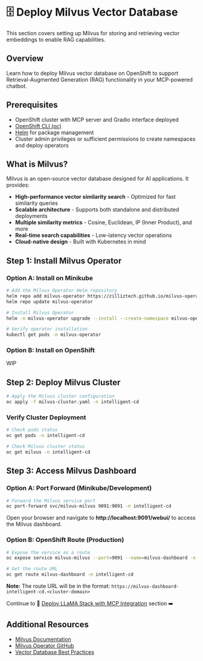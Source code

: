 # 🗄️ Deploy Milvus Vector Database

This section covers setting up Milvus for storing and retrieving vector embeddings to enable RAG capabilities.

## Overview

Learn how to deploy Milvus vector database on OpenShift to support Retrieval-Augmented Generation (RAG) functionality in your MCP-powered chatbot.

## Prerequisites

- OpenShift cluster with MCP server and Gradio interface deployed
- [OpenShift CLI (oc)](https://docs.openshift.com/container-platform/latest/cli_reference/openshift_cli/getting-started-cli.html)
- [Helm](https://helm.sh/docs/intro/install/) for package management
- Cluster admin privileges or sufficient permissions to create namespaces and deploy operators

## What is Milvus?

Milvus is an open-source vector database designed for AI applications. It provides:
- **High-performance vector similarity search** - Optimized for fast similarity queries
- **Scalable architecture** - Supports both standalone and distributed deployments
- **Multiple similarity metrics** - Cosine, Euclidean, IP (Inner Product), and more
- **Real-time search capabilities** - Low-latency vector operations
- **Cloud-native design** - Built with Kubernetes in mind


## Step 1: Install Milvus Operator

### Option A: Install on Minikube

```bash
# Add the Milvus Operator Helm repository
helm repo add milvus-operator https://zilliztech.github.io/milvus-operator/
helm repo update milvus-operator

# Install Milvus Operator
helm -n milvus-operator upgrade --install --create-namespace milvus-operator milvus-operator/milvus-operator

# Verify operator installation
kubectl get pods -n milvus-operator
```

### Option B: Install on OpenShift

WIP

## Step 2: Deploy Milvus Cluster


```bash
# Apply the Milvus cluster configuration
oc apply -f milvus-cluster.yaml -n intelligent-cd
```

### Verify Cluster Deployment

```bash
# Check pods status
oc get pods -n intelligent-cd

# Check Milvus cluster status
oc get milvus -n intelligent-cd
```


## Step 3: Access Milvus Dashboard

### Option A: Port Forward (Minikube/Development)

```bash
# Forward the Milvus service port
oc port-forward svc/milvus-milvus 9091:9091 -n intelligent-cd
```

Open your browser and navigate to **http://localhost:9091/webui/** to access the Milvus dashboard.

### Option B: OpenShift Route (Production)

```bash
# Expose the service as a route
oc expose service milvus-milvus --port=9091 --name=milvus-dashboard -n intelligent-cd

# Get the route URL
oc get route milvus-dashboard -n intelligent-cd
```

**Note:** The route URL will be in the format: `https://milvus-dashboard-intelligent-cd.<cluster-domain>`


Continue to 🤖 [Deploy LLaMA Stack with MCP Integration](05-deploy-llama-stack.md) section ➡️

## Additional Resources

- [Milvus Documentation](https://milvus.io/docs)
- [Milvus Operator GitHub](https://github.com/milvus-io/milvus-operator)
- [Vector Database Best Practices](https://milvus.io/docs/best_practices.md)
